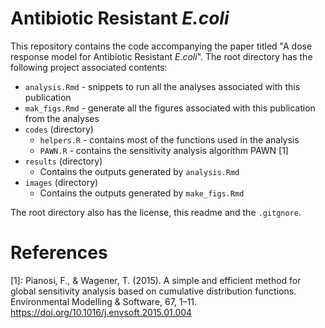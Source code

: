 # Antibiotic Resistant *E.coli*

This repository contains the code accompanying the paper titled "A dose response model for Antibiotic Resistant *E.coli*". The root directory has the following project associated contents:
- `analysis.Rmd` - snippets to run all the analyses associated with this publication
- `mak_figs.Rmd` - generate all the figures associated with this publication from the analyses 
- `codes` (directory)
  - `helpers.R` - contains most of the functions used in the analysis
  - `PAWN.R` - contains the sensitivity analysis algorithm PAWN [1]
- `results` (directory)
  - Contains the outputs generated by `analysis.Rmd`
- `images` (directory)
  - Contains the outputs generated by `make_figs.Rmd`

The root directory also has the license, this readme and the `.gitgnore`.

# References
[1]: Pianosi, F., & Wagener, T. (2015). A simple and efficient method for global sensitivity analysis based on cumulative distribution functions. Environmental Modelling & Software, 67, 1–11. <https://doi.org/10.1016/j.envsoft.2015.01.004>